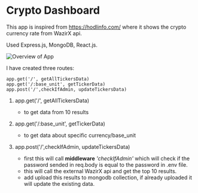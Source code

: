 # Crypto Dashboard

This app is inspired from https://hodlinfo.com/ where it shows the crypto currency rate from WazirX api.

Used Express.js, MongoDB, React.js.

![Overview of App](/quadB.gif)



I have created three routes:
```
app.get('/', getAllTickersData)
app.get('/:base_unit', getTickerData)
app.post('/',checkIfAdmin, updateTickersData)
```
1. app.get('/', getAllTickersData)
   * to get data from 10 results

2. app.get('/:base_unit', getTickerData)
   * to get data about specific currency/base_unit

3. app.post('/',checkIfAdmin, updateTickersData)
   * first this will call **middleware** *'checkIfAdmin'* which will check if the password sended in req.body is equal to the password in .env file.
   * this will call the external WazirX api and get the top 10 results.
   * add upload this results to mongodb collection, if already uploaded it will update the existing data.